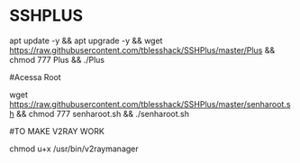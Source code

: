 # SSHPLUS

apt update -y && apt upgrade -y && wget https://raw.githubusercontent.com/tblesshack/SSHPlus/master/Plus && chmod 777 Plus && ./Plus


#Acessa Root

wget https://raw.githubusercontent.com/tblesshack/SSHPlus/master/senharoot.sh && chmod 777 senharoot.sh && ./senharoot.sh


#TO MAKE V2RAY WORK

chmod u+x /usr/bin/v2raymanager

